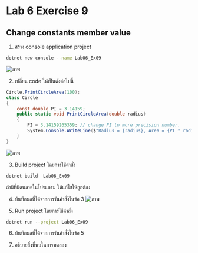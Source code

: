 # Lab 6 Exercise 9

## Change constants member value

1. สร้าง console application project

```cmd
dotnet new console --name Lab06_Ex09
```
![ภาพ](https://github.com/AnchisaPhetnoi/03376836-OOP-2566-Lab-06/assets/144197034/1c672d11-0fd4-41d2-9b89-db738b8d92b3)

2. เปลี่ยน code ให้เป็นดังต่อไปนี้

```cs
Circle.PrintCircleArea(100);
class Circle
{
    const double PI = 3.14159;
    public static void PrintCircleArea(double radius)
    {
        PI = 3.14159265359; // change PI to more precision number.
        System.Console.WriteLine($"Radius = {radius}, Area = {PI * radius * radius}");
    }
}
```
![ภาพ](https://github.com/AnchisaPhetnoi/03376836-OOP-2566-Lab-06/assets/144197034/f458d239-0891-4453-b266-0db40d8e0cde)

3. Build project โดยการใช้คำสั่ง

```cmd
dotnet build  Lab06_Ex09
```

ถ้ามีที่ผิดพลาดในโปรแกรม ให้แก้ไขให้ถูกต้อง

4. บันทึกผลที่ได้จากการรันคำสั่งในข้อ 3 
![ภาพ](https://github.com/AnchisaPhetnoi/03376836-OOP-2566-Lab-06/assets/144197034/9c3127c3-f713-417a-9946-f07eb7fa3c91)


6. Run project โดยการใช้คำสั่ง

```cmd
dotnet run --project Lab06_Ex09
```
6. บันทึกผลที่ได้จากการรันคำสั่งในข้อ 5




7. อธิบายสิ่งที่พบในการทดลอง
